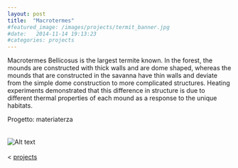 ```yaml
---
layout: post
title:  "Macrotermes"
#featured_image: /images/projects/termit_banner.jpg
#date:   2014-11-14 19:13:23
#categories: projects
---
```


Macrotermes Bellicosus is the largest termite known.
In the forest, the mounds are constructed with thick walls and are dome shaped, whereas the mounds that are constructed in the savanna have thin walls and deviate from the simple dome construction to more complicated structures. Heating experiments demonstrated that this difference in structure is due to different thermal properties of each mound as a response to the unique habitats.

Progetto: materiaterza  
<br>
<br>
![Alt text](http://beheco.oxfordjournals.org/content/11/5/F1.medium.gif)
<br>
<br>
<  <a href="http://materiaterza.com/projects/">projects</a>

<!-- ![Alt text](/images/projects/terra_term1.jpg)
-->
